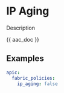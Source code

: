 # IP Aging

Description

{{ aac_doc }}

## Examples

```yaml
apic:
  fabric_policies:
    ip_aging: false
```
